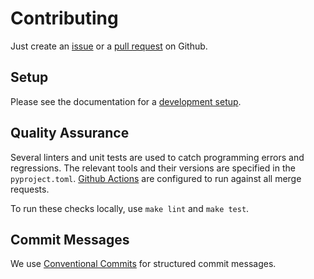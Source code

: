 # Contributing

Just create an [issue](https://docs.github.com/en/issues) or a [pull request](https://docs.github.com/en/pull-requests) on Github.

## Setup

Please see the documentation for a [development setup](https://fraunhofer-aisec.github.io/gallia/setup.html).

## Quality Assurance

Several linters and unit tests are used to catch programming errors and regressions.
The relevant tools and their versions are specified in the `pyproject.toml`.
[Github Actions](https://docs.github.com/en/actions) are configured to run against all merge requests.

To run these checks locally, use `make lint` and `make test`.

## Commit Messages

We use [Conventional Commits](https://www.conventionalcommits.org/en/v1.0.0/) for structured commit messages.
